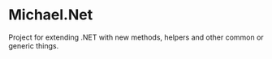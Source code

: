 # Michael.Net
Project for extending .NET with new methods, helpers and other common or generic things.
